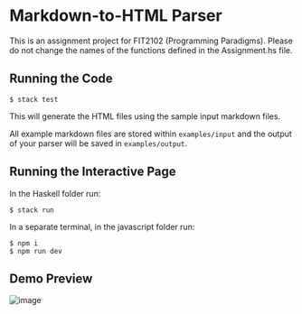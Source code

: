 # Markdown-to-HTML Parser

This is an assignment project for FIT2102 (Programming Paradigms). 
Please do not change the names of the functions defined in the Assignment.hs file.

## Running the Code

```
$ stack test
```

This will generate the HTML files using the sample input markdown files.

All example markdown files are stored within `examples/input` and the output of your parser will be saved in `examples/output`.


## Running the Interactive Page

In the Haskell folder run:

```
$ stack run
```

In a separate terminal, in the javascript folder run:

```
$ npm i
$ npm run dev
```

## Demo Preview
![image](https://github.com/user-attachments/assets/5b824546-0f1b-45fc-b78f-208db21df2b5)
